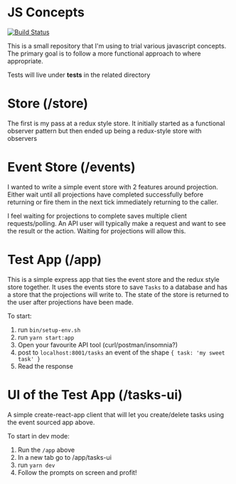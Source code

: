 # JS Concepts

[![Build Status](https://travis-ci.org/aabrook/js_concepts.svg?branch=master)](https://travis-ci.org/aabrook/js_concepts)

This is a small repository that I'm using to trial various javascript concepts.
The primary goal is to follow a more functional approach to where appropriate.

Tests will live under __tests__ in the related directory

# Store (/store)

The first is my pass at a redux style store. It initially started as a functional observer
pattern but then ended up being a redux-style store with observers

# Event Store (/events)

I wanted to write a simple event store with 2 features around projection. Either wait until
all projections have completed successfully before returning or fire them in the next tick
immediately returning to the caller.

I feel waiting for projections to complete saves multiple client requests/polling. An API user
will typically make a request and want to see the result or the action. Waiting for projections
will allow this.

# Test App (/app)

This is a simple express app that ties the event store and the redux style store together.
It uses the events store to save `Tasks` to a database and has a store that the projections
will write to. The state of the store is returned to the user after projections have been made.

To start:
1. run `bin/setup-env.sh`
2. run `yarn start:app`
3. Open your favourite API tool (curl/postman/insomnia?)
4. post to `localhost:8001/tasks` an event of the shape `{ task: 'my sweet task' }`
5. Read the response

# UI of the Test App (/tasks-ui)

A simple create-react-app client that will let you create/delete tasks using the event sourced
app above.

To start in dev mode:
1. Run the `/app` above
2. In a new tab go to /app/tasks-ui
3. run `yarn dev`
4. Follow the prompts on screen and profit!

